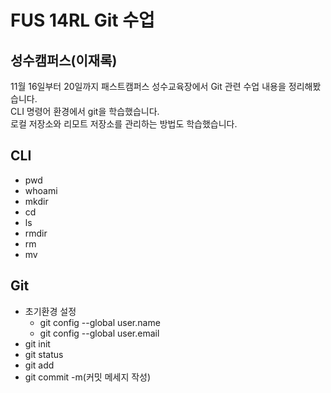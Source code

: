 # FUS 14RL Git 수업
## 성수캠퍼스(이재록)
11월 16일부터 20일까지 패스트캠퍼스 성수교육장에서 Git 관련 수업 내용을 정리해봤습니다.  
CLI 명령어 환경에서 git을 학습했습니다.  
로컬 저장소와 리모트 저장소를 관리하는 방법도 학습했습니다.  

## CLI
- pwd
- whoami
- mkdir
- cd
- ls
- rmdir
- rm
- mv

## Git
- 초기환경 설정
  - git config --global user.name
  - git config --global user.email
- git init
- git status
- git add
- git commit -m(커밋 메세지 작성)
